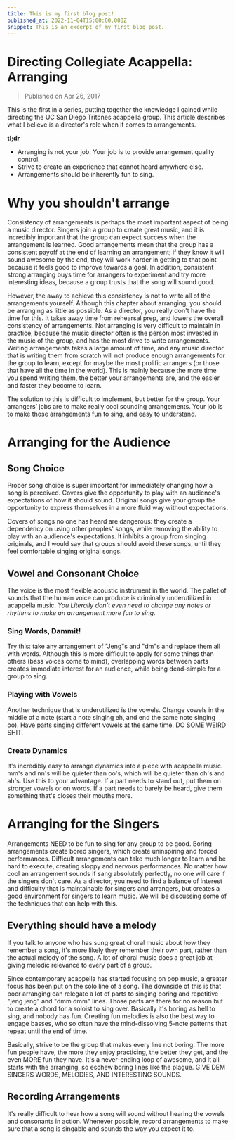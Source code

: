 ```yaml
---
title: This is my first blog post!
published_at: 2022-11-04T15:00:00.000Z
snippet: This is an excerpt of my first blog post.
---
```


# Directing Collegiate Acappella: Arranging

> Published on Apr 26, 2017

This is the first in a series, putting together the knowledge I gained while
directing the UC San Diego Tritones acappella group. This article describes what
I believe is a director's role when it comes to arrangements.

**tl;dr**

- Arranging is not your job. Your job is to provide arrangement quality control.
- Strive to create an experience that cannot heard anywhere else.
- Arrangements should be inherently fun to sing.

# Why you shouldn't arrange

Consistency of arrangements is perhaps the most important aspect of being a
music director. Singers join a group to create great music, and it is incredibly
important that the group can expect success when the arrangement is learned.
Good arrangements mean that the group has a consistent payoff at the end of
learning an arrangement; if they know it will sound awesome by the end, they
will work harder in getting to that point because it feels good to improve
towards a goal. In addition, consistent strong arranging buys time for arrangers
to experiment and try more interesting ideas, because a group trusts that the
song will sound good.

However, the away to achieve this consistency is not to write all of the
arrangements yourself. Although this chapter about arranging, you should be
arranging as little as possible. As a director, you really don't have the time
for this. It takes away time from rehearsal prep, and lowers the overall
consistency of arrangements. Not arranging is very difficult to maintain in
practice, because the music director often is the person most invested in the
music of the group, and has the most drive to write arrangements. Writing
arrangements takes a large amount of time, and any music director that is
writing them from scratch will not produce enough arrangements for the group to
learn, except for maybe the most prolific arrangers (or those that have all the
time in the world). This is mainly because the more time you spend writing them,
the better your arrangements are, and the easier and faster they become to
learn.

The solution to this is difficult to implement, but better for the group. Your
arrangers’ jobs are to make really cool sounding arrangements. Your job is to
make those arrangements fun to sing, and easy to understand.

# Arranging for the Audience

## Song Choice

Proper song choice is super important for immediately changing how a song is
perceived. Covers give the opportunity to play with an audience's expectations
of how it should sound. Original songs give your group the opportunity to
express themselves in a more fluid way without expectations.

Covers of songs no one has heard are dangerous: they create a dependency on
using other peoples' songs, while removing the ability to play with an
audience's expectations. It inhibits a group from singing originals, and I would
say that groups should avoid these songs, until they feel comfortable singing
original songs.

## Vowel and Consonant Choice

The voice is the most flexible acoustic instrument in the world. The pallet of
sounds that the human voice can produce is criminally underutilized in acappella
music. _You Literally don't even need to change any notes or rhythms to make an
arrangement more fun to sing_.

### Sing Words, Dammit!

Try this: take any arrangement of "Jeng"s and "dm"s and replace them all with
words. Although this is more difficult to apply for some things than others
(bass voices come to mind), overlapping words between parts creates immediate
interest for an audience, while being dead-simple for a group to sing.

### Playing with Vowels

Another technique that is underutilized is the vowels. Change vowels in the
middle of a note (start a note singing eh, and end the same note singing oo).
Have parts singing different vowels at the same time. DO SOME WEIRD SHIT.

### Create Dynamics

It's incredibly easy to arrange dynamics into a piece with acappella music. mm's
and nn's will be quieter than oo's, which will be quieter than oh's and ah's.
Use this to your advantage. If a part needs to stand out, put them on stronger
vowels or on words. If a part needs to barely be heard, give them something
that's closes their mouths more.

# Arranging for the Singers

Arrangements NEED to be fun to sing for any group to be good. Boring
arrangements create bored singers, which create uninspiring and forced
performances. Difficult arrangements can take much longer to learn and be hard
to execute, creating sloppy and nervous performances. No matter how cool an
arrangement sounds if sang absolutely perfectly, no one will care if the singers
don't care. As a director, you need to find a balance of interest and difficulty
that is maintainable for singers and arrangers, but creates a good environment
for singers to learn music. We will be discussing some of the techniques that
can help with this.

## Everything should have a melody

If you talk to anyone who has sung great choral music about how they remember a
song, it's more likely they remember their own part, rather than the actual
melody of the song. A lot of choral music does a great job at giving melodic
relevance to every part of a group.

Since contemporary acappella has started focusing on pop music, a greater focus
has been put on the solo line of a song. The downside of this is that poor
arranging can relegate a lot of parts to singing boring and repetitive "jeng
jeng" and "dmm dmm" lines. Those parts are there for no reason but to create a
chord for a soloist to sing over. Basically it's boring as hell to sing, and
nobody has fun. Creating fun melodies is also the best way to engage basses, who
so often have the mind-dissolving 5-note patterns that repeat until the end of
time.

Basically, strive to be the group that makes every line not boring. The more fun
people have, the more they enjoy practicing, the better they get, and the even
MORE fun they have. It's a never-ending loop of awesome, and it all starts with
the arranging, so eschew boring lines like the plague. GIVE DEM SINGERS WORDS,
MELODIES, AND INTERESTING SOUNDS.

## Recording Arrangements

It's really difficult to hear how a song will sound without hearing the vowels
and consonants in action. Whenever possible, record arrangements to make sure
that a song is singable and sounds the way you expect it to.
